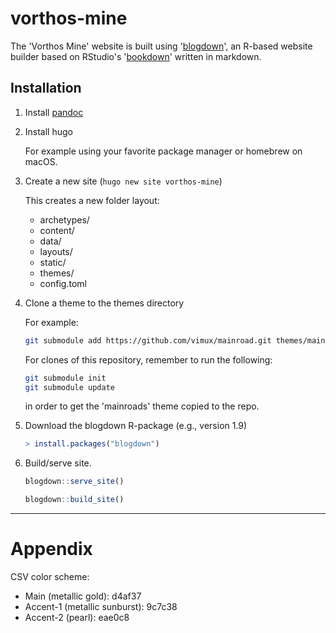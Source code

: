 # vorthos-mine
The 'Vorthos  Mine' website is built using '[blogdown][blogdown_web]', an R-based website builder based on RStudio's '[bookdown][bookdown_web]' written in markdown.

## Installation
1. Install [pandoc](https://pandoc.org/)
1. Install hugo

    For example using your favorite package manager or homebrew on macOS.
1. Create a new site (`hugo new site vorthos-mine`)

    This creates a new folder layout:

    * archetypes/
    * content/
    * data/
    * layouts/
    * static/
    * themes/
    * config.toml
1. Clone a theme to the themes directory

    For example:

    ```sh
    git submodule add https://github.com/vimux/mainroad.git themes/mainroad
    ```

    For clones of this repository, remember to run the following:

    ```sh
    git submodule init
    git submodule update
    ```

    in order to get the 'mainroads' theme copied to the repo.
1. Download the blogdown R-package (e.g., version 1.9)

    ```r
    > install.packages("blogdown")
    ```

1. Build/serve site.

    ```r
    blogdown::serve_site()
    ```

    ```r
    blogdown::build_site()
    ```


[blogdown_web]: https://bookdown.org/yihui/blogdown/
[bookdown_web]: https://bookdown.org/


---

# Appendix

CSV color scheme:

- Main (metallic gold): d4af37
- Accent-1 (metallic sunburst): 9c7c38
- Accent-2 (pearl): eae0c8
